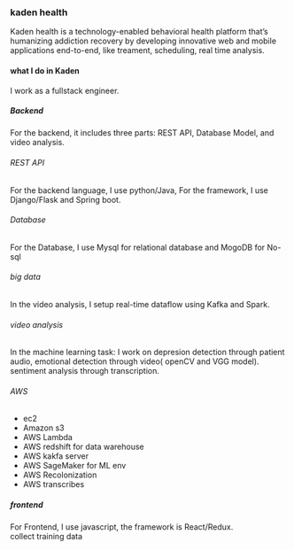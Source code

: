  ### kaden health
Kaden health is a technology-enabled behavioral health platform that’s humanizing addiction recovery by developing innovative web and mobile applications end-to-end, like treament, scheduling, real time analysis.

 #### what I do in Kaden
 I work as a fullstack engineer. 
 ##### Backend 
For the backend, it includes three parts: REST API, Database Model, and video analysis.
 
 ###### REST API
For the backend language, I use python/Java, For the framework,  I use Django/Flask and Spring boot.  
 
 ###### Database
 For the Database,  I use Mysql for relational database and MogoDB for No-sql
 
 ###### big data
 In the video analysis, I setup real-time dataflow using Kafka and Spark.    
 
 ###### video analysis
 In the machine learning task: I work on depresion detection through patient audio, emotional detection through video( openCV and VGG model). sentiment analysis through transcription. 
 
 ###### AWS
 
 * ec2
 * Amazon s3
 * AWS Lambda  
 * AWS redshift for data warehouse
 * AWS kakfa server 
 * AWS SageMaker for ML env
 * AWS Recolonization
 * AWS transcribes
 

 ##### frontend
 For Frontend, I use javascript, the framework is React/Redux.    
 collect training data
